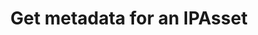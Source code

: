 ---
title: Get metadata for an IPAsset
excerpt: Retrieve metadata for an IPAsset
api:
  file: swagger2.json
  operationId: get_api-v2-assets-assetid-metadata
hidden: false
---
